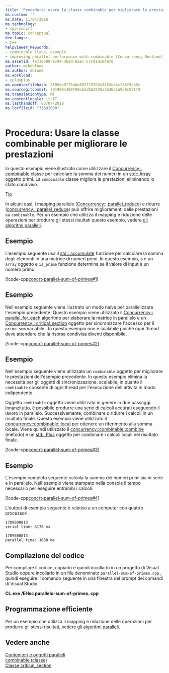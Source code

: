 ```yaml
---
title: 'Procedura: usare la classe combinable per migliorare le prestazioni | Documenti Microsoft'
ms.custom: ''
ms.date: 11/04/2016
ms.technology:
- cpp-concrt
ms.topic: conceptual
dev_langs:
- C++
helpviewer_keywords:
- combinable class, example
- improving parallel performance with combinable [Concurrency Runtime]
ms.assetid: fa730580-1c94-4b2d-8aec-57c91dc0497e
author: mikeblome
ms.author: mblome
ms.workload:
- cplusplus
ms.openlocfilehash: 3185ee9f7546e6927197d2e3452ea4cf86f9ab5c
ms.sourcegitcommit: 7019081488f68abdd5b2935a3b36e2a5e8c571f8
ms.translationtype: MT
ms.contentlocale: it-IT
ms.lasthandoff: 05/07/2018
ms.locfileid: "33692090"
---
```

# <a name="how-to-use-combinable-to-improve-performance"></a>Procedura: Usare la classe combinable per migliorare le prestazioni
In questo esempio viene illustrato come utilizzare il [Concurrency:: combinable](../../parallel/concrt/reference/combinable-class.md) classe per calcolare la somma dei numeri in un [std:: Array](../../standard-library/array-class-stl.md) oggetto primi. La `combinable` classe migliora le prestazioni eliminando lo stato condiviso.  
  
> [!TIP]
>  In alcuni casi, i mapping parallelo ([Concurrency:: parallel_reduce](reference/concurrency-namespace-functions.md#parallel_transform)) e ridurre ([concurrency:: parallel_reduce](reference/concurrency-namespace-functions.md#parallel_reduce)) può offrire miglioramenti delle prestazioni su `combinable`. Per un esempio che utilizza il mapping e riduzione delle operazioni per produrre gli stessi risultati questo esempio, vedere [gli algoritmi paralleli](../../parallel/concrt/parallel-algorithms.md).  
  
## <a name="example"></a>Esempio  
 L'esempio seguente usa il [std:: accumulate](../../standard-library/numeric-functions.md#accumulate) funzione per calcolare la somma degli elementi in una matrice di numeri primi. In questo esempio, `a` è un `array` oggetto e `is_prime` funzione determina se il valore di input è un numero primo.  
  
 [!code-cpp[concrt-parallel-sum-of-primes#1](../../parallel/concrt/codesnippet/cpp/how-to-use-combinable-to-improve-performance_1.cpp)]  
  
## <a name="example"></a>Esempio  

 Nell'esempio seguente viene illustrato un modo naïve per parallelizzare l'esempio precedente. Questo esempio viene utilizzato il [Concurrency:: parallel_for_each](reference/concurrency-namespace-functions.md#parallel_for_each) algoritmo per elaborare la matrice in parallelo e un [Concurrency:: critical_section](../../parallel/concrt/reference/critical-section-class.md) oggetto per sincronizzare l'accesso per il `prime_sum` variabile . In questo esempio non è scalabile poiché ogni thread deve attendere che la risorsa condivisa diventi disponibile.  
  
 [!code-cpp[concrt-parallel-sum-of-primes#2](../../parallel/concrt/codesnippet/cpp/how-to-use-combinable-to-improve-performance_2.cpp)]  
  
## <a name="example"></a>Esempio  
 Nell'esempio seguente viene utilizzato un `combinable` oggetto per migliorare le prestazioni dell'esempio precedente. In questo esempio elimina la necessità per gli oggetti di sincronizzazione. scalabile, in quanto il `combinable` consente di ogni thread per l'esecuzione dell'attività in modo indipendente.  
  
 Oggetto `combinable` oggetto viene utilizzato in genere in due passaggi. Innanzitutto, è possibile produrre una serie di calcoli accurati eseguendo il lavoro in parallelo. Successivamente, combinare o ridurre i calcoli in un risultato finale. Questo esempio viene utilizzato il [concurrency::combinable::local](reference/combinable-class.md#local) per ottenere un riferimento alla somma locale. Viene quindi utilizzato il [concurrency::combinable::combine](reference/combinable-class.md#combine) (metodo) e un [std:: Plus](../../standard-library/plus-struct.md) oggetto per combinare i calcoli locali nel risultato finale.  

  
 [!code-cpp[concrt-parallel-sum-of-primes#3](../../parallel/concrt/codesnippet/cpp/how-to-use-combinable-to-improve-performance_3.cpp)]  
  
## <a name="example"></a>Esempio  
 L'esempio completo seguente calcola la somma dei numeri primi sia in serie e in parallelo. Nell'esempio viene stampato nella console il tempo necessario per eseguire entrambi i calcoli.  
  
 [!code-cpp[concrt-parallel-sum-of-primes#4](../../parallel/concrt/codesnippet/cpp/how-to-use-combinable-to-improve-performance_4.cpp)]  
  
 L'output di esempio seguente è relativo a un computer con quattro processori.  
  
```Output  
1709600813  
serial time: 6178 ms  
 
1709600813  
parallel time: 1638 ms  
```  
  
## <a name="compiling-the-code"></a>Compilazione del codice  
 Per compilare il codice, copiarlo e quindi incollarlo in un progetto di Visual Studio oppure incollarlo in un file denominato `parallel-sum-of-primes.cpp` , quindi eseguire il comando seguente in una finestra del prompt dei comandi di Visual Studio.  
  
 **CL.exe /EHsc parallelo-sum-of-primes. cpp**  
  
## <a name="robust-programming"></a>Programmazione efficiente  
 Per un esempio che utilizza il mapping e riduzione delle operazioni per produrre gli stessi risultati, vedere [gli algoritmi paralleli](../../parallel/concrt/parallel-algorithms.md).  
  
## <a name="see-also"></a>Vedere anche  
 [Contenitori e oggetti paralleli](../../parallel/concrt/parallel-containers-and-objects.md)   
 [combinable (classe)](../../parallel/concrt/reference/combinable-class.md)   
 [Classe critical_section](../../parallel/concrt/reference/critical-section-class.md)
